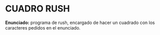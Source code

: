 # CUADRO RUSH

**Enunciado:** programa de rush, encargado de hacer un cuadrado con los caracteres pedidos en el enunciado.
